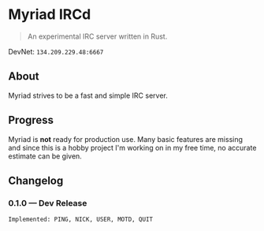 # Myriad IRCd
> An experimental IRC server written in Rust.

DevNet: `134.209.229.48:6667`

## About

Myriad strives to be a fast and simple IRC server.

## Progress

Myriad is __not__ ready for production use. Many basic features are missing and since this is a hobby project I'm working on in my free time, no accurate estimate can be given.

## Changelog

### 0.1.0 &mdash; Dev Release
```
Implemented: PING, NICK, USER, MOTD, QUIT
```